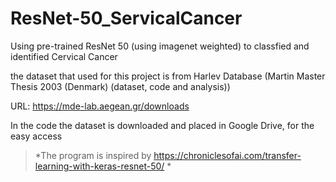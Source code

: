 # ResNet-50_ServicalCancer
Using pre-trained ResNet 50 (using imagenet weighted) to classfied and identified Cervical Cancer

the dataset that used for this project is from Harlev Database (Martin Master Thesis 2003 (Denmark) (dataset, code and analysis))

URL: https://mde-lab.aegean.gr/downloads

In the code the dataset is downloaded and placed in Google Drive, for the easy access

>*The program is inspired by https://chroniclesofai.com/transfer-learning-with-keras-resnet-50/ *
